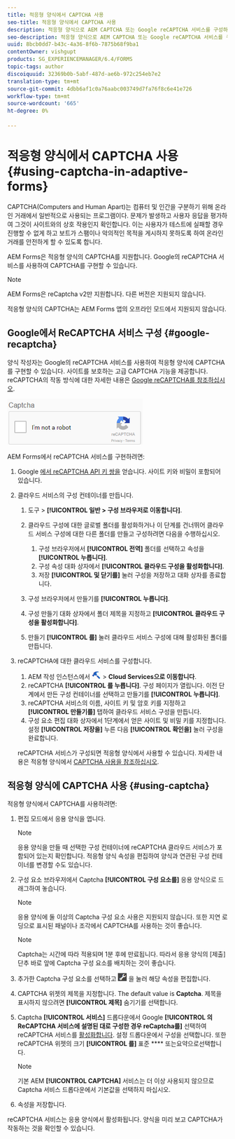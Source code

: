 ```yaml
---
title: 적응형 양식에서 CAPTCHA 사용
seo-title: 적응형 양식에서 CAPTCHA 사용
description: 적응형 양식으로 AEM CAPTCHA 또는 Google reCAPTCHA 서비스를 구성하는 방법을 알아봅니다.
seo-description: 적응형 양식으로 AEM CAPTCHA 또는 Google reCAPTCHA 서비스를 구성하는 방법을 알아봅니다.
uuid: 8bcb0dd7-b43c-4a36-8f6b-7875b68f9ba1
contentOwner: vishgupt
products: SG_EXPERIENCEMANAGER/6.4/FORMS
topic-tags: author
discoiquuid: 32369b0b-5abf-487d-ae6b-972c254eb7e2
translation-type: tm+mt
source-git-commit: 4dbb6af1c0a76aabc003749d7fa76f8c6e41e726
workflow-type: tm+mt
source-wordcount: '665'
ht-degree: 0%

---
```



# 적응형 양식에서 CAPTCHA 사용 {#using-captcha-in-adaptive-forms}

CAPTCHA(Computers and Human Apart)는 컴퓨터 및 인간을 구분하기 위해 온라인 거래에서 일반적으로 사용되는 프로그램이다. 문제가 발생하고 사용자 응답을 평가하여 그것이 사이트와의 상호 작용인지 확인합니다. 이는 사용자가 테스트에 실패할 경우 진행할 수 없게 하고 보트가 스팸이나 악의적인 목적을 게시하지 못하도록 하여 온라인 거래를 안전하게 할 수 있도록 합니다.

AEM Forms은 적응형 양식의 CAPTCHA를 지원합니다. Google의 reCAPTCHA 서비스를 사용하여 CAPTCHA를 구현할 수 있습니다.

>[!NOTE]
>
>AEM Forms은 reCaptcha v2만 지원합니다. 다른 버전은 지원되지 않습니다.
>
>적응형 양식의 CAPTCHA는 AEM Forms 앱의 오프라인 모드에서 지원되지 않습니다.

## Google에서 ReCAPTCHA 서비스 구성 {#google-recaptcha}

양식 작성자는 Google의 reCAPTCHA 서비스를 사용하여 적응형 양식에 CAPTCHA를 구현할 수 있습니다. 사이트를 보호하는 고급 CAPTCHA 기능을 제공합니다. reCAPTCHA의 작동 방식에 대한 자세한 내용은 [Google reCAPTCHA를 참조하십시오](https://developers.google.com/recaptcha/).

![apaptrcha](assets/recaptcha.png)

AEM Forms에서 reCAPTCHA 서비스를 구현하려면:

1. Google [에서 reCAPTCHA API 키 쌍을](https://www.google.com/recaptcha/admin) 얻습니다. 사이트 키와 비밀이 포함되어 있습니다.
1. 클라우드 서비스의 구성 컨테이너를 만듭니다.

   1. 도구 > **[!UICONTROL 일반 > 구성 브라우저로 이동합니다]**.
   1. 클라우드 구성에 대한 글로벌 폴더를 활성화하거나 이 단계를 건너뛰어 클라우드 서비스 구성에 대한 다른 폴더를 만들고 구성하려면 다음을 수행하십시오.

      1. 구성 브라우저에서 **[!UICONTROL 전역]** 폴더를 선택하고 속성을 **[!UICONTROL 누릅니다]**.
      1. 구성 속성 대화 상자에서 **[!UICONTROL 클라우드 구성을 활성화합니다]**.
      1. 저장 **[!UICONTROL 및 닫기를]** 눌러 구성을 저장하고 대화 상자를 종료합니다.
   1. 구성 브라우저에서 만들기를 **[!UICONTROL 누릅니다]**.
   1. 구성 만들기 대화 상자에서 폴더 제목을 지정하고 **[!UICONTROL 클라우드 구성을 활성화합니다]**.
   1. 만들기 **[!UICONTROL 를]** 눌러 클라우드 서비스 구성에 대해 활성화된 폴더를 만듭니다.


1. reCAPTCHA에 대한 클라우드 서비스를 구성합니다.

   1. AEM 작성 인스턴스에서 ![도구](assets/tools.png) > **Cloud Services으로 이동합니다**.
   1. reCAPTCHA **[!UICONTROL 를 누릅니다]**. 구성 페이지가 열립니다. 이전 단계에서 만든 구성 컨테이너를 선택하고 만들기를 **[!UICONTROL 누릅니다]**.
   1. reCAPTCHA 서비스의 이름, 사이트 키 및 암호 키를 지정하고 **[!UICONTROL 만들기를]** 탭하여 클라우드 서비스 구성을 만듭니다.
   1. 구성 요소 편집 대화 상자에서 1단계에서 얻은 사이트 및 비밀 키를 지정합니다. 설정 **[!UICONTROL 저장을]** 누른 다음 **[!UICONTROL 확인을]** 눌러 구성을 완료합니다.

   reCAPTCHA 서비스가 구성되면 적응형 양식에서 사용할 수 있습니다. 자세한 내용은 적응형 양식에서 [CAPTCHA 사용을 참조하십시오](#using-captcha).

## 적응형 양식에 CAPTCHA 사용 {#using-captcha}

적응형 양식에서 CAPTCHA를 사용하려면:

1. 편집 모드에서 응용 양식을 엽니다.

   >[!NOTE]
   >
   >응용 양식을 만들 때 선택한 구성 컨테이너에 reCAPTCHA 클라우드 서비스가 포함되어 있는지 확인합니다. 적응형 양식 속성을 편집하여 양식과 연관된 구성 컨테이너를 변경할 수도 있습니다.

1. 구성 요소 브라우저에서 Captcha **[!UICONTROL 구성 요소를]** 응용 양식으로 드래그하여 놓습니다.

   >[!NOTE]
   >
   >응용 양식에 둘 이상의 Captcha 구성 요소 사용은 지원되지 않습니다. 또한 지연 로딩으로 표시된 패널이나 조각에서 CAPTCHA를 사용하는 것이 좋습니다.

   >[!NOTE]
   >
   >Captcha는 시간에 따라 적용되며 1분 후에 만료됩니다. 따라서 응용 양식의 [제출] 단추 바로 앞에 Captcha 구성 요소를 배치하는 것이 좋습니다.

1. 추가한 Captcha 구성 요소를 선택하고 ![cmppr](assets/cmppr.png) 을 눌러 해당 속성을 편집합니다.
1. CAPTCHA 위젯의 제목을 지정합니다. The default value is **Captcha**. 제목을 표시하지 않으려면 **[!UICONTROL 제목]** 숨기기를 선택합니다.
1. Captcha **[!UICONTROL 서비스]** 드롭다운에서 Google **[!UICONTROL 의 ReCAPTCHA 서비스에 설명된 대로 구성한 경우 reCaptcha를]** 선택하여 reCAPTCHA 서비스를 [활성화합니다](#google-recaptcha). 설정 드롭다운에서 구성을 선택합니다. 또한 reCAPTCHA 위젯의 크기 **[!UICONTROL 를]** 표준 **** 또는요약으로선택합니다.

   >[!NOTE]
   >
   >기본 AEM **[!UICONTROL CAPTCHA]** 서비스는 더 이상 사용되지 않으므로 Captcha 서비스 드롭다운에서 기본값을 선택하지 마십시오.

1. 속성을 저장합니다.

reCAPTCHA 서비스는 응용 양식에서 활성화됩니다. 양식을 미리 보고 CAPTCHA가 작동하는 것을 확인할 수 있습니다.
